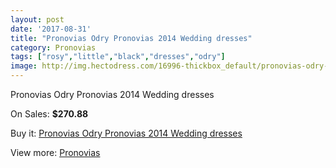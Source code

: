 ```yaml
---
layout: post
date: '2017-08-31'
title: "Pronovias Odry Pronovias 2014 Wedding dresses"
category: Pronovias
tags: ["rosy","little","black","dresses","odry"]
image: http://img.hectodress.com/16996-thickbox_default/pronovias-odry-pronovias-2014-wedding-dresses.jpg
---
```

Pronovias Odry Pronovias 2014 Wedding dresses

On Sales: **$270.88**
<a href="https://www.hectodress.com/pronovias/8084-pronovias-odry-pronovias-2014-wedding-dresses.html"><amp-img layout="responsive" width="600" height="600" src="//img.hectodress.com/16996-thickbox_default/pronovias-odry-pronovias-2014-wedding-dresses.jpg" alt="Pronovias Odry Pronovias 2014 Wedding dresses 0" /></a>
<a href="https://www.hectodress.com/pronovias/8084-pronovias-odry-pronovias-2014-wedding-dresses.html"><amp-img layout="responsive" width="600" height="600" src="//img.hectodress.com/16999-thickbox_default/pronovias-odry-pronovias-2014-wedding-dresses.jpg" alt="Pronovias Odry Pronovias 2014 Wedding dresses 1" /></a>
<a href="https://www.hectodress.com/pronovias/8084-pronovias-odry-pronovias-2014-wedding-dresses.html"><amp-img layout="responsive" width="600" height="600" src="//img.hectodress.com/16998-thickbox_default/pronovias-odry-pronovias-2014-wedding-dresses.jpg" alt="Pronovias Odry Pronovias 2014 Wedding dresses 2" /></a>
<a href="https://www.hectodress.com/pronovias/8084-pronovias-odry-pronovias-2014-wedding-dresses.html"><amp-img layout="responsive" width="600" height="600" src="//img.hectodress.com/16997-thickbox_default/pronovias-odry-pronovias-2014-wedding-dresses.jpg" alt="Pronovias Odry Pronovias 2014 Wedding dresses 3" /></a>

Buy it: [Pronovias Odry Pronovias 2014 Wedding dresses](https://www.hectodress.com/pronovias/8084-pronovias-odry-pronovias-2014-wedding-dresses.html "Pronovias Odry Pronovias 2014 Wedding dresses")

View more: [Pronovias](https://www.hectodress.com/139-pronovias "Pronovias")